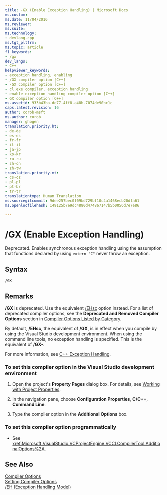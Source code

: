 ```yaml
---
title: -GX (Enable Exception Handling) | Microsoft Docs
ms.custom: 
ms.date: 11/04/2016
ms.reviewer: 
ms.suite: 
ms.technology:
- devlang-cpp
ms.tgt_pltfrm: 
ms.topic: article
f1_keywords:
- /gx
dev_langs:
- C++
helpviewer_keywords:
- exception handling, enabling
- /GX compiler option [C++]
- -GX compiler option [C++]
- cl.exe compiler, exception handling
- enable exception handling compiler option [C++]
- GX compiler option [C++]
ms.assetid: 933b43ba-de77-4ff8-a48b-7074de90bc1c
caps.latest.revision: 16
author: corob-msft
ms.author: corob
manager: ghogen
translation.priority.ht:
- de-de
- es-es
- fr-fr
- it-it
- ja-jp
- ko-kr
- ru-ru
- zh-cn
- zh-tw
translation.priority.mt:
- cs-cz
- pl-pl
- pt-br
- tr-tr
translationtype: Human Translation
ms.sourcegitcommit: 9dee257bec0f09bd729bf10c4a1468ecb20dfa61
ms.openlocfilehash: 149125b7e9dc4880d474867147b5b0056d7e7e86

---
```

# /GX (Enable Exception Handling)
Deprecated. Enables synchronous exception handling using the assumption that functions declared by using `extern "C"` never throw an exception.  
  
## Syntax  
  
```  
/GX  
```  
  
## Remarks  
 **/GX** is deprecated. Use the equivalent [/EHsc](../../build/reference/eh-exception-handling-model.md) option instead. For a list of deprecated compiler options, see the **Deprecated and Removed Compiler Options** section in [Compiler Options Listed by Category](../../build/reference/compiler-options-listed-by-category.md).  
  
 By default, **/EHsc**, the equivalent of **/GX**, is in effect when you compile by using the Visual Studio development environment. When using the command line tools, no exception handling is specified. This is the equivalent of **/GX-**.  
  
 For more information, see [C++ Exception Handling](../../cpp/cpp-exception-handling.md).  
  
### To set this compiler option in the Visual Studio development environment  
  
1.  Open the project's **Property Pages** dialog box. For details, see [Working with Project Properties](../../ide/working-with-project-properties.md).  
  
2.  In the navigation pane, choose **Configuration Properties**, **C/C++**, **Command Line**.  
  
3.  Type the compiler option in the **Additional Options** box.  
  
### To set this compiler option programmatically  
  
-   See <xref:Microsoft.VisualStudio.VCProjectEngine.VCCLCompilerTool.AdditionalOptions%2A>.  
  
## See Also  
 [Compiler Options](../../build/reference/compiler-options.md)   
 [Setting Compiler Options](../../build/reference/setting-compiler-options.md)   
 [/EH (Exception Handling Model)](../../build/reference/eh-exception-handling-model.md)


<!--HONumber=Jan17_HO2-->


